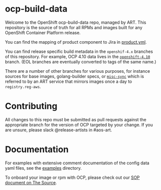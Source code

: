 # ocp-build-data

Welcome to the OpenShift ocp-build-data repo, managed by ART.  This
repository is the source of truth for all RPMs and images built for any
OpenShift Container Platform release.  

You can find the mapping of product component to Jira in [product.yml](product.yml).

You can find release specific build metadata in the `openshif-4.x` branches
of this repository. For example, OCP 4.10 data lives in the
[`openshift-4.10`](https://github.com/openshift/ocp-build-data/tree/openshift-4.10)
branch. (EOL branches are eventually converted to tags of the same name.)

There are a number of other branches for various purposes, for instance
sources for base images, golang-builder specs, or 
[`misc-sync`](https://github.com/openshift/ocp-build-data/tree/sync-misc)
which is referred to by an ART service that mirrors images once a day to
`registry.reg-aws`.

# Contributing

All changes to this repo must be submitted as pull requests against
the appropriate branch for the version of OCP targeted by your
change. If you are unsure, please slack @release-artists in #aos-art.

# Documentation

For examples with extensive comment documentation of the config data
yaml files, see the
[examples](https://github.com/openshift/ocp-build-data/tree/master/example)
directory.

To onboard your image or rpm with OCP, please check out our
[SOP document on The Source](https://source.redhat.com/groups/public/atomicopenshift/atomicopenshift_wiki/guidelines_for_requesting_new_content_managed_by_ocp_art).
